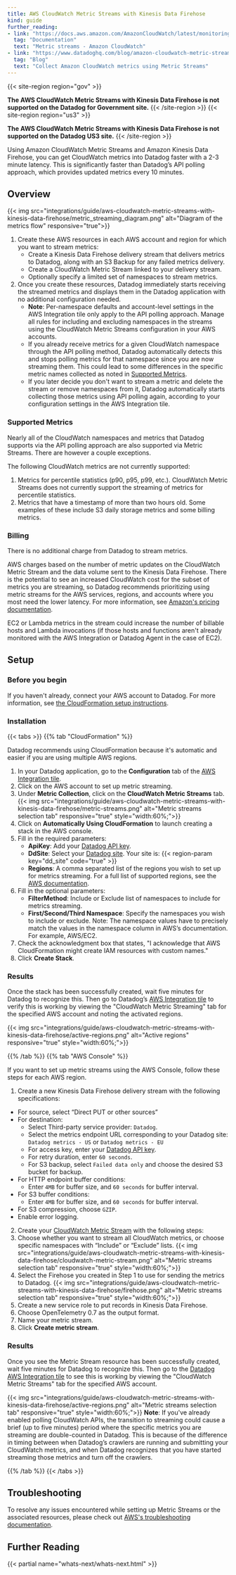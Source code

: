 ```yaml
---
title: AWS CloudWatch Metric Streams with Kinesis Data Firehose
kind: guide
further_reading:
- link: "https://docs.aws.amazon.com/AmazonCloudWatch/latest/monitoring/CloudWatch-Metric-Streams.html"
  tag: "Documentation"
  text: "Metric streams - Amazon CloudWatch"
- link: "https://www.datadoghq.com/blog/amazon-cloudwatch-metric-streams-datadog/"
  tag: "Blog"
  text: "Collect Amazon CloudWatch metrics using Metric Streams"
---
```

{{< site-region region="gov" >}}

**The AWS CloudWatch Metric Streams with Kinesis Data Firehose is not supported on the Datadog for Government site.**
{{< /site-region >}}
{{< site-region region="us3" >}}

**The AWS CloudWatch Metric Streams with Kinesis Data Firehose is not supported on the Datadog US3 site.**
{{< /site-region >}}
 
Using Amazon CloudWatch Metric Streams and Amazon Kinesis Data Firehose, you can get CloudWatch metrics into Datadog faster with a 2-3 minute latency. This is significantly faster than Datadog’s API polling approach, which provides updated metrics every 10 minutes.

## Overview

{{< img src="integrations/guide/aws-cloudwatch-metric-streams-with-kinesis-data-firehose/metric_streaming_diagram.png" alt="Diagram of the metrics flow" responsive="true">}}
 
1. Create these AWS resources in each AWS account and region for which you want to stream metrics:
   - Create a Kinesis Data Firehose delivery stream that delivers metrics to Datadog, along with an S3 Backup for any failed metrics delivery.
   - Create a CloudWatch Metric Stream linked to your delivery stream.
   - Optionally specify a limited set of namespaces to stream metrics.
2. Once you create these resources, Datadog immediately starts receiving the streamed metrics and displays them in the Datadog application with no additional configuration needed.
   - **Note**: Per-namespace defaults and account-level settings in the AWS Integration tile only apply to the API polling approach. Manage all rules for including and excluding namespaces in the streams using the CloudWatch Metric Streams configuration in your AWS accounts.
   - If you already receive metrics for a given CloudWatch namespace through the API polling method, Datadog automatically detects this and stops polling metrics for that namespace since you are now streaming them. This could lead to some differences in the specific metric names collected as noted in [Supported Metrics](?tab=cloudformation#supported-metrics).
   - If you later decide you don't want to stream a metric and delete the stream or remove namespaces from it, Datadog automatically starts collecting those metrics using API polling again, according to your configuration settings in the AWS Integration tile.
 
### Supported Metrics
Nearly all of the CloudWatch namespaces and metrics that Datadog supports via the API polling approach are also supported via Metric Streams. There are however a couple exceptions.

The following CloudWatch metrics are not currently supported:

1. Metrics for percentile statistics (p90, p95, p99, etc.). CloudWatch Metric Streams does not currently support the streaming of metrics for percentile statistics.
2. Metrics that have a timestamp of more than two hours old. Some examples of these include S3 daily storage metrics and some billing metrics.

### Billing
 
There is no additional charge from Datadog to stream metrics.
 
AWS charges based on the number of metric updates on the CloudWatch Metric Stream and the data volume sent to the Kinesis Data Firehose. There is the potential to see an increased CloudWatch cost for the subset of metrics you are streaming, so Datadog recommends prioritizing using metric streams for the AWS services, regions, and accounts where you most need the lower latency. For more information, see [Amazon's pricing documentation][1].
 
EC2 or Lambda metrics in the stream could increase the number of billable hosts and Lambda invocations (if those hosts and functions aren't already monitored with the AWS Integration or Datadog Agent in the case of EC2).
 
## Setup
 
### Before you begin
 
If you haven't already, connect your AWS account to Datadog. For more information, see [the CloudFormation setup instructions][2].
 
### Installation
 
{{< tabs >}}
{{% tab "CloudFormation" %}}
 
Datadog recommends using CloudFormation because it's automatic and easier if you are using multiple AWS regions.
 
1. In your Datadog application, go to the **Configuration** tab of the [AWS Integration tile][1].
2. Click on the AWS account to set up metric streaming.
3. Under **Metric Collection**, click on the **CloudWatch Metric Streams** tab.
 {{< img src="integrations/guide/aws-cloudwatch-metric-streams-with-kinesis-data-firehose/metric-streams.png" alt="Metric streams selection tab" responsive="true" style="width:60%;">}}
4. Click on **Automatically Using CloudFormation** to launch creating a stack in the AWS console.
5. Fill in the required parameters:
   - **ApiKey**: Add your [Datadog API key][2].
   - **DdSite**: Select your [Datadog site][3]. Your site is: {{< region-param key="dd_site" code="true" >}}
   - **Regions**: A comma separated list of the regions you wish to set up for metrics streaming. For a full list of supported regions, see the [AWS documentation][4].
6. Fill in the optional parameters:
   - **FilterMethod**: Include or Exclude list of namespaces to include for metrics streaming.
   - **First/Second/Third Namespace**: Specify the namespaces you wish to include or exclude. Note: The namespace values have to precisely match the values in the namespace column in AWS’s documentation. For example, AWS/EC2.
7. Check the acknowledgment box that states, "I acknowledge that AWS CloudFormation might create IAM resources with custom names."
8. Click **Create Stack**.
 
### Results
 
Once the stack has been successfully created, wait five minutes for Datadog to recognize this. Then go to Datadog’s [AWS Integration tile][1] to verify this is working by viewing the "CloudWatch Metric Streaming" tab for the specified AWS account and noting the activated regions.
 
{{< img src="integrations/guide/aws-cloudwatch-metric-streams-with-kinesis-data-firehose/active-regions.png" alt="Active regions" responsive="true" style="width:60%;">}}
 
 
[1]: https://app.datadoghq.com/account/settings#integrations/amazon-web-services
[2]: https://app.datadoghq.com/account/settings#api
[3]: /getting_started/site/
[4]: https://docs.aws.amazon.com/AmazonCloudWatch/latest/monitoring/CloudWatch-Metric-Streams.html
{{% /tab %}}
{{% tab "AWS Console" %}}
 
If you want to set up metric streams using the AWS Console, follow these steps for each AWS region.
 
1. Create a new Kinesis Data Firehose delivery stream with the following specifications:
 - For source, select “Direct PUT or other sources”
- For destination:
  - Select Third-party service provider: `Datadog`.
  - Select the metrics endpoint URL corresponding to your Datadog site: `Datadog metrics - US` or `Datadog metrics - EU`
  - For access key, enter your [Datadog API key][1].
   - For retry duration, enter `60 seconds`.
   - For S3 backup, select `Failed data only` and choose the desired S3 bucket for backup.
 - For HTTP endpoint buffer conditions:
   - Enter `4MB` for buffer size, and `60 seconds` for buffer interval.
 - For S3 buffer conditions:
   - Enter `4MB` for buffer size, and `60 seconds` for buffer interval.
 - For S3 compression, choose `GZIP`.
 - Enable error logging.
2. Create your [CloudWatch Metric Stream][2] with the following steps:
 1. Choose whether you want to stream all CloudWatch metrics, or choose specific namespaces with “Include” or “Exclude” lists.
   {{< img src="integrations/guide/aws-cloudwatch-metric-streams-with-kinesis-data-firehose/cloudwatch-metric-stream.png" alt="Metric streams selection tab" responsive="true" style="width:60%;">}}
 2. Select the Firehose you created in Step 1 to use for sending the metrics to Datadog.
   {{< img src="integrations/guide/aws-cloudwatch-metric-streams-with-kinesis-data-firehose/firehose.png" alt="Metric streams selection tab" responsive="true" style="width:60%;">}}
 3. Create a new service role to put records in Kinesis Data Firehose.
 4. Choose OpenTelemetry 0.7 as the output format.
 5. Name your metric stream.
 6. Click **Create metric stream**.
 
### Results
 
Once you see the Metric Stream resource has been successfully created, wait five minutes for Datadog to recognize this. Then go to the [Datadog AWS Integration tile][3] to see this is working by viewing the "CloudWatch Metric Streams" tab for the specified AWS account.
 
{{< img src="integrations/guide/aws-cloudwatch-metric-streams-with-kinesis-data-firehose/active-regions.png" alt="Metric streams selection tab" responsive="true" style="width:60%;">}}
**Note**: If you've already enabled polling CloudWatch APIs, the transition to streaming could cause a brief (up to five minutes) period where the specific metrics you are streaming are double-counted in Datadog. This is because of the difference in timing between when Datadog’s crawlers are running and submitting your CloudWatch metrics, and when Datadog recognizes that you have started streaming those metrics and turn off the crawlers.
 
 
[1]: https://app.datadoghq.com/account/settings#api
[2]: https://console.aws.amazon.com/cloudwatch/home?region=us-east-1#metric-streams:streams/create
[3]: https://app.datadoghq.com/account/settings#integrations/amazon-web-services
{{% /tab %}}
{{< /tabs >}}

## Troubleshooting
To resolve any issues encountered while setting up Metric Streams or the associated resources, please check out [AWS's troubleshooting documentation][3].

## Further Reading
 {{< partial name="whats-next/whats-next.html" >}}
 
[1]: https://aws.amazon.com/cloudwatch/pricing/
[2]: https://docs.datadoghq.com/integrations/amazon_web_services/?tab=roledelegation#setup
[3]: https://docs.aws.amazon.com/AmazonCloudWatch/latest/monitoring/CloudWatch-metric-streams-troubleshoot.html
